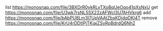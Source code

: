 list https://monosnap.com/file/3BXDrR0ykRLvTXoBqUeOqo41qXsNxU
get https://monosnap.com/file/U3wk7rsNL5SX22zAFWcl3U7AHVkrg6
add https://monosnap.com/file/bAbPU8Lm3I7UpVAAtZbsKDjdqDKl4T
remove https://monosnap.com/file/KrU4rDDtlPjTKjajZSyRpBdrdQ6Nh2